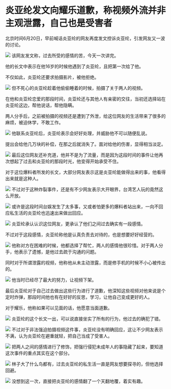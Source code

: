 

# 炎亚纶发文向耀乐道歉，称视频外流并非主观泄露，自己也是受害者

北京时间6月20日，早前喊话炎亚纶的网友再度发文控诉炎亚纶，引发网友又一波的讨论。

![](https://inews.gtimg.com/news_bt/OQ-kCVHxtEoaR3ztVyd_sAgu3XdUaO2C8tPrldHOmDbVUAA/1000)
该网友发文称，过去所受的感情的苦，今天一次讲完。

他的长文中表示在他16岁的时候他遇到了炎亚纶，且把第一次给了他。

不仅如此，炎亚纶还要求拍摄影片，被他拒绝。

![](https://inews.gtimg.com/news_bt/OFW44BcvXVTaVelJFRNs4ZqoopgzoAQybZiiOB3az_YjIAA/1000)
但不死心的炎亚纶趁着他偷偷睡着的时候，拍摄了关于两人的视频。

在他和炎亚纶恋爱的那段时间，炎亚纶还与其他人有亲密的交往，当初还选择站在炎亚纶这边，帮他说话，帮他隐瞒。

两人分手后，之前被拍摄的视频还是遭到了外泄，给这位网友的生活带来了很多的麻烦，被迫休学，不敢工作。

![](https://inews.gtimg.com/news_bt/O2buz2FMC7KGofJbg6xAzpaANLlREeFND3QzckZ3FlrdAAA/1000)
他联系炎亚纶后，炎亚纶表示会好好处理，并威胁他不可以随便乱说。

提出会给他几万块的补偿，在那之后就消失了。面对给他的伤害，显得相当淡定。

![](https://inews.gtimg.com/news_bt/OKeMFnB6FArQrKCwR4H1kdFqjl5LwCQ2RfegcGWQcjGeEAA/1000)
最后这位网友还补充道，他并不是为了流量，而是因为这段时间的事件让他再次想起了过去和炎亚纶的那段时光，他变得开始承受不住。

对于这位爆料者所发的长文，大部分网友表示这是炎亚纶能做得出来的事，他看得出来就是这种人。

![](https://inews.gtimg.com/news_bt/OxErWpN4ilhDR0wn3RUgBtTXnsVWunqYhdYWeVmlv62VcAA/1000)
不过对于这种炸裂事件，还是有不少网友表示大开眼界，台湾艺人玩的竟然这么开放。

![](https://inews.gtimg.com/news_bt/OmcP7GrwSM8tWaHoVcTynm_H7fEmmCOAVZmBnuvr92GtkAA/1000)
或许是这段时间台娱发生了太多事，又或者怕更多的爆料者站出来，一向不回应私生活的炎亚纶也迅速出来做出回应。

![](https://inews.gtimg.com/news_bt/OBHAS11Fh1WHaOtT8ll3ZOJjM7-zKrb3lS3Tuz4J8mO2kAA/1000)
炎亚纶承认认识这位网友，更承认了他们之间过去确实有一段感情。

不过对于这段感情，炎亚纶称他是认真负责去对待的，也是想要好好经营的。

![](https://inews.gtimg.com/news_bt/OpAjkpnYtb503nR-nZkgX7advWzm1xEtS3SbmYjaZTRPsAA/1000)
他称对方在困难的时候，他都选择了帮忙，两人的感情他很珍惜。对于两人分手，他表示了遗憾，是他过去疏于沟通的问题。

同时对于所谓泄露的视频，他称他从未主动泄露，而是修手机的时候不小心被传出的。

![](https://inews.gtimg.com/news_bt/OcaHLE3q5wUnExlZ9-0jK8t5CjcSQPDkFtKdGWXFzPtYEAA/1000)
他当时已经尽了最大的努力，让视频下架。

最后炎亚纶对于自己过去做出这些行为进行了道歉，他深知这些视频对他来说是个定时炸弹，那段时间他也有在好好的反思，学习，让他自己变成更好的人。

对于耀乐，他称如果可以见面的话，他愿意当面道歉。

![](https://inews.gtimg.com/news_bt/OnOJjNlaSKYKBqY2JEwEN-EB7CXROoCTC5wq2RuvxRig0AA/1000)
炎亚纶的这个长文一出，可以说直接坐实了所有的行为，他过去的确犯了错。

![](https://inews.gtimg.com/news_bt/Olke417I7TWn94kwIFOPlkVE0ObzC2xdJog6dg6YG4fVMAA/1000)
不过对于非法强迫拍摄视频这件事，炎亚纶没有明确回应，这让不少网友表示不满，认为炎亚纶在避重就轻，把自己当成了受害人。

![](https://inews.gtimg.com/news_bt/Owd1dpyEf-hIliaDEVMiI2dR-nsNPIrrOBmaLeZE-6lWcAA/1000)
把两人之间的感情进行了修饰，把强行侵犯未成年人的事隐藏了起来，要知道这次事件的重点其实在这个部分。

![](https://inews.gtimg.com/news_bt/OKwWbdcJbqFs_NLoHsREoE08SHEXc55Kvmq1KPNYDERHcAA/1000)
林子大了什么鸟都有，过去炎亚纶的私生活一直是网友想要探寻的，但他选择回避。

![](https://inews.gtimg.com/news_bt/OMCNkoK2t0lWtV6haOpOCglBzE-H_42xEGEH9gQlLoYH0AA/1000)
没想到这一次，直接把炎亚纶的感情翻了一个天翻地覆，着实有趣。

